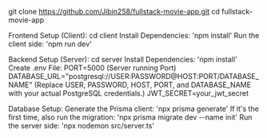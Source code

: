 git clone https://github.com/Jibin258/fullstack-movie-app.git
cd fullstack-movie-app

Frontend Setup (Client):
  cd client
  Install Dependencies: 'npm install'
  Run the client side: 'npm run dev'

Backend Setup (Server):
  cd server
  Install Dependencies: 'npm install'
  Create .env File:
    PORT=5000 (Server running Port)
    DATABASE_URL="postgresql://USER:PASSWORD@HOST:PORT/DATABASE_NAME" (Replace USER, PASSWORD, HOST, PORT, and DATABASE_NAME with your actual PostgreSQL credentials.)
    JWT_SECRET=your_jwt_secret

Database Setup:
  Generate the Prisma client: 'npx prisma generate'
  If it's the first time, also run the migration: 'npx prisma migrate dev --name init'
  Run the server side: 'npx nodemon src/server.ts'
